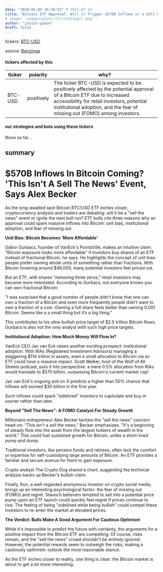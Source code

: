```yaml
---
date: "2024-01-09 16:30:53" # 2021-07-14
title: "Bitcoin ETF Approval: Will it Trigger $570B Inflows or a Sell-off?"
# image: "images/plots/{{titleSlag}}.png"
author: "justin-guese"
draft: false
---
```

tickers: <a href='https://finance.yahoo.com/quote/BTC-USD' target='_blank'>BTC-USD</a> 

source: <a href='https://www.benzinga.com/markets/cryptocurrency/24/01/36547432/570-billion-inflows-in-bitcoin-coming-this-isnt-a-sell-the-news-event-says-alex-becker' target='_blank'>Benzinga</a>

#### tickers affected by this

| ticker | polarity | why? |
|------------|------------|------------|
| BTC-USD | positively | The ticker BTC-USD is expected to be positively affected by the potential approval of a Bitcoin ETF due to increased accessibility for retail investors, potential institutional adoption, and the fear of missing out (FOMO) among investors. |



#### our strategies and bots using these tickers

None so far...

## summary

# $570B Inflows In Bitcoin Coming? 'This Isn't A Sell The News' Event, Says Alex Becker

As the long-awaited spot Bitcoin BTC/USD ETF inches closer, cryptocurrency analysts and traders are debating: will it be a "sell the news" event or ignite the next bull run? ETF bulls cite three reasons why an approval could spark massive inflows into Bitcoin: unit bias, institutional adoption, and fear of missing out.

**Unit Bias: Bitcoin Becomes 'More Affordable'**

Gabor Gurbacs, founder of VanEck's PointsVille, makes an intuitive claim: "Bitcoin exposure looks more affordable" if investors buy shares of an ETF instead of fractional Bitcoin, he says. He highlights the concept of unit bias: people prefer owning whole units of something rather than fractions. With Bitcoin hovering around $46,000, many potential investors feel priced out.

But an ETF, with shares "removing three zeros," retail investors may become more interested. According to Gurbacs, not everyone knows you can own fractional Bitcoin:

"I was surprised that a good number of people didn’t know that one can own a fraction of a Bitcoin and even more frequently people didn’t want to own a fraction of a coin. Owning a full share feels better than owning 0.001 Bitcoin. Seems like a a small thing but it’s a big thing."

This contributes to his ultra-bullish price target of $2.5 trillion Bitcoin flows. Gurbacs is also not the only analyst with such high price targets.

**Institutional Adoption: How Much Money Will Flow In?**

VanEck CEO Jan van Eck raises another exciting prospect: institutional adoption. With RIAs (Registered Investment Advisors) managing a staggering $114 trillion in assets, even a small allocation to Bitcoin via an ETF could have a massive impact. Scott Melker, host of the Wolf of All Streets podcast, puts it into perspective: a mere 0.5% allocation from RIAs would translate to $570 billion, surpassing Bitcoin's current market cap!

Jan van Eck's ongoing poll on X predicts a higher than 50% chance that inflows will exceed $30 billion in the first year.

Such inflows could spark "sidelined" investors to capitulate and buy in sooner rather than later.

**Beyond "Sell The News": A FOMO Catalyst For Steady Growth**

Millionaire entrepreneur Alex Becker tackles the "sell the news" concern head-on: "This isn't a sell the news," Becker emphasizes. "It's a beginning of steady flow into the asset from the largest holders of wealth in the world." This could fuel sustained growth for Bitcoin, unlike a short-lived pump and dump.

Traditional investors, like pension funds and retirees, often lack the comfort or expertise for self-custodying large amounts of Bitcoin. An ETF provides a familiar and secure avenue for them to gain exposure.

Crypto analyst The Crypto Dog shared a chart, suggesting the technical analysis backs up Becker's bullish claim.

Finally, Kun, a well-regarded anonymous investor on crypto social media, brings up an interesting psychological factor: the fear of missing out (FOMO) and regret. Staunch believers tempted to sell into a potential price pump upon an ETF launch could quickly feel regret if prices continue to rise. The feeling of being "sidelined while being bullish" could compel these investors to re-enter the market at elevated prices.

**The Verdict: Bulls Make A Good Argument For Cautious Optimism**

While it's impossible to predict the future with certainty, the arguments for a positive impact from the Bitcoin ETF are compelling. Of course, risks remain, and the "sell the news" crowd shouldn't be entirely ignored. However, the potential rewards seem to outweigh the risks, making a cautiously optimistic outlook the most reasonable stance.

As the ETF inches closer to reality, one thing is clear: the Bitcoin market is about to get a lot more interesting.